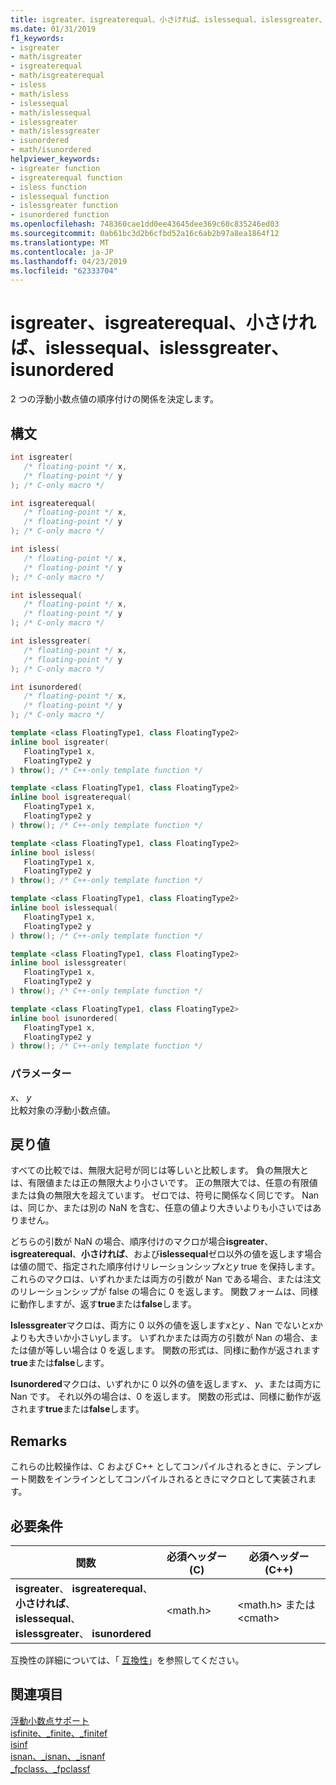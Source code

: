 ```yaml
---
title: isgreater、isgreaterequal、小さければ、islessequal、islessgreater、isunordered
ms.date: 01/31/2019
f1_keywords:
- isgreater
- math/isgreater
- isgreaterequal
- math/isgreaterequal
- isless
- math/isless
- islessequal
- math/islessequal
- islessgreater
- math/islessgreater
- isunordered
- math/isunordered
helpviewer_keywords:
- isgreater function
- isgreaterequal function
- isless function
- islessequal function
- islessgreater function
- isunordered function
ms.openlocfilehash: 748360cae1dd0ee43645dee369c60c835246ed03
ms.sourcegitcommit: 0ab61bc3d2b6cfbd52a16c6ab2b97a8ea1864f12
ms.translationtype: MT
ms.contentlocale: ja-JP
ms.lasthandoff: 04/23/2019
ms.locfileid: "62333704"
---
```

# <a name="isgreater-isgreaterequal-isless-islessequal-islessgreater-isunordered"></a>isgreater、isgreaterequal、小さければ、islessequal、islessgreater、isunordered

2 つの浮動小数点値の順序付けの関係を決定します。

## <a name="syntax"></a>構文

```C
int isgreater(
   /* floating-point */ x,
   /* floating-point */ y
); /* C-only macro */

int isgreaterequal(
   /* floating-point */ x,
   /* floating-point */ y
); /* C-only macro */

int isless(
   /* floating-point */ x,
   /* floating-point */ y
); /* C-only macro */

int islessequal(
   /* floating-point */ x,
   /* floating-point */ y
); /* C-only macro */

int islessgreater(
   /* floating-point */ x,
   /* floating-point */ y
); /* C-only macro */

int isunordered(
   /* floating-point */ x,
   /* floating-point */ y
); /* C-only macro */
```

```C++
template <class FloatingType1, class FloatingType2>
inline bool isgreater(
   FloatingType1 x,
   FloatingType2 y
) throw(); /* C++-only template function */

template <class FloatingType1, class FloatingType2>
inline bool isgreaterequal(
   FloatingType1 x,
   FloatingType2 y
) throw(); /* C++-only template function */

template <class FloatingType1, class FloatingType2>
inline bool isless(
   FloatingType1 x,
   FloatingType2 y
) throw(); /* C++-only template function */

template <class FloatingType1, class FloatingType2>
inline bool islessequal(
   FloatingType1 x,
   FloatingType2 y
) throw(); /* C++-only template function */

template <class FloatingType1, class FloatingType2>
inline bool islessgreater(
   FloatingType1 x,
   FloatingType2 y
) throw(); /* C++-only template function */

template <class FloatingType1, class FloatingType2>
inline bool isunordered(
   FloatingType1 x,
   FloatingType2 y
) throw(); /* C++-only template function */
```

### <a name="parameters"></a>パラメーター

*x*、 *y*<br/>
比較対象の浮動小数点値。

## <a name="return-value"></a>戻り値

すべての比較では、無限大記号が同じは等しいと比較します。 負の無限大とは、有限値または正の無限大より小さいです。 正の無限大では、任意の有限値または負の無限大を超えています。 ゼロでは、符号に関係なく同じです。 Nan は、同じか、または別の NaN を含む、任意の値より大きいよりも小さいではありません。

どちらの引数が NaN の場合、順序付けのマクロが場合**isgreater**、 **isgreaterequal**、**小さければ**、および**islessequal**ゼロ以外の値を返します場合は値の間で、指定された順序付けリレーションシップ*x*と*y* true を保持します。 これらのマクロは、いずれかまたは両方の引数が Nan である場合、または注文のリレーションシップが false の場合に 0 を返します。 関数フォームは、同様に動作しますが、返す**true**または**false**します。

**Islessgreater**マクロは、両方に 0 以外の値を返します*x*と*y* 、Nan でないと*x*かよりも大きいか小さい*y*します。 いずれかまたは両方の引数が Nan の場合、または値が等しい場合は 0 を返します。 関数の形式は、同様に動作が返されます**true**または**false**します。

**Isunordered**マクロは、いずれかに 0 以外の値を返します*x*、 *y*、または両方に Nan です。 それ以外の場合は、0 を返します。 関数の形式は、同様に動作が返されます**true**または**false**します。

## <a name="remarks"></a>Remarks

これらの比較操作は、C および C++ としてコンパイルされるときに、テンプレート関数をインラインとしてコンパイルされるときにマクロとして実装されます。

## <a name="requirements"></a>必要条件

|関数|必須ヘッダー (C)|必須ヘッダー (C++)|
|--------------|---------------------------|-------------------------------|
| **isgreater**、 **isgreaterequal**、**小さければ**、<br/>**islessequal**、 **islessgreater**、 **isunordered** | \<math.h> | \<math.h> または \<cmath> |

互換性の詳細については、「 [互換性](../../c-runtime-library/compatibility.md)」を参照してください。

## <a name="see-also"></a>関連項目

[浮動小数点サポート](../../c-runtime-library/floating-point-support.md)<br/>
[isfinite、_finite、_finitef](finite-finitef.md)<br/>
[isinf](isinf.md)<br/>
[isnan、_isnan、_isnanf](isnan-isnan-isnanf.md)<br/>
[_fpclass、_fpclassf](fpclass-fpclassf.md)<br/>
